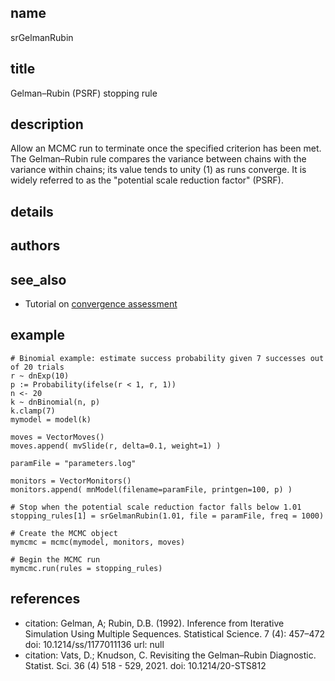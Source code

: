 ## name
srGelmanRubin
## title
Gelman–Rubin (PSRF) stopping rule

## description
Allow an MCMC run to terminate once the specified criterion has been met.
The Gelman–Rubin rule compares the variance between chains with the variance within chains; its value tends to unity (1) as runs converge.  It is widely referred to as the "potential scale reduction factor" (PSRF).

## details
## authors
## see_also

- Tutorial on [convergence assessment](https://revbayes.github.io/tutorials/convergence/)

## example
```
# Binomial example: estimate success probability given 7 successes out of 20 trials
r ~ dnExp(10)
p := Probability(ifelse(r < 1, r, 1))
n <- 20
k ~ dnBinomial(n, p)
k.clamp(7)
mymodel = model(k)

moves = VectorMoves()
moves.append( mvSlide(r, delta=0.1, weight=1) )

paramFile = "parameters.log"

monitors = VectorMonitors()
monitors.append( mnModel(filename=paramFile, printgen=100, p) )

# Stop when the potential scale reduction factor falls below 1.01
stopping_rules[1] = srGelmanRubin(1.01, file = paramFile, freq = 1000)

# Create the MCMC object
mymcmc = mcmc(mymodel, monitors, moves)

# Begin the MCMC run
mymcmc.run(rules = stopping_rules)
```

## references
- citation: Gelman, A; Rubin, D.B. (1992). Inference from Iterative Simulation Using Multiple Sequences. Statistical Science. 7 (4): 457–472
  doi: 10.1214/ss/1177011136
  url: null
- citation: Vats, D.; Knudson, C. Revisiting the Gelman–Rubin Diagnostic. Statist. Sci. 36 (4) 518 - 529, 2021.
  doi: 10.1214/20-STS812
  